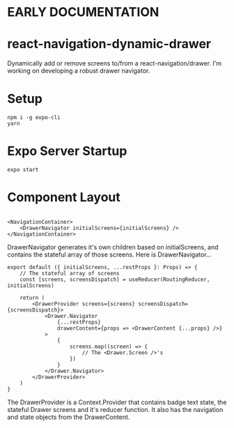 # ****EARLY DOCUMENTATION****
# react-navigation-dynamic-drawer
Dynamically add or remove screens to/from a react-navigation/drawer. I'm working on developing a robust drawer navigator.

# Setup

```
npm i -g expo-cli
yarn
```

# Expo Server Startup

```
expo start
```

# Component Layout

```tsx

<NavigationContainer>
    <DrawerNavigator initialScreens={initialScreens} />
</NavigationContainer>
```

DrawerNavigator generates it's own children based on initialScreens, and contains the stateful array of those screens. Here is DrawerNavigator...

```tsx
export default ({ initialScreens, ...restProps }: Props) => {
    // The stateful array of screens
    const [screens, screensDispatch] = useReducer(RoutingReducer, initialScreens)

    return (
        <DrawerProvider screens={screens} screensDispatch={screensDispatch}>
            <Drawer.Navigator
                {...restProps}
                drawerContent={props => <DrawerContent {...props} />}                
            >
                {
                    screens.map((screen) => {
                        // The <Drawer.Screen />'s
                    })
                }
            </Drawer.Navigator>
        </DrawerProvider>
    )
}
```

The DrawerProvider is a Context.Provider that contains badge text state, the stateful Drawer screens and it's reducer function. It also has the navigation and state objects from the DrawerContent.
